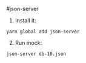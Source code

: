 #json-server

1. Install it:

```
yarn global add json-server
```

2. Run mock:

```
json-server db-10.json
```